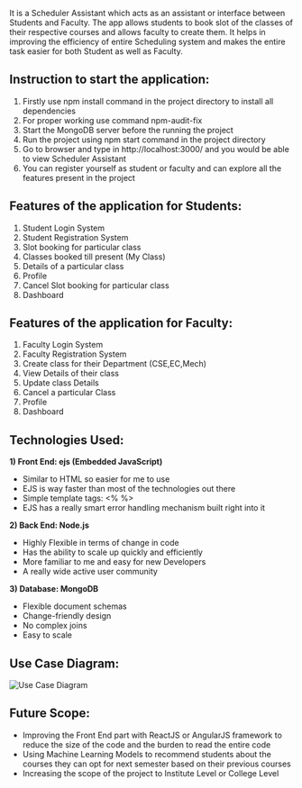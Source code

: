 It is a Scheduler Assistant which acts as an assistant or interface between Students and Faculty. The app allows students to book slot of the classes of their respective courses and allows faculty to create them. It helps in improving the efficiency of entire Scheduling system and makes the entire task easier for both Student as well as Faculty.

## Instruction to start the application:
1) Firstly use npm install command in the project directory to install all dependencies
2) For proper working use command npm-audit-fix
3) Start the MongoDB server before the running the project
4) Run the project using npm start command in the project directory
5) Go to browser and type in http://localhost:3000/ and you would be able to view Scheduler Assistant
6) You can register yourself as student or faculty and can explore all the features present in the project


## Features of the application for Students:
1) Student Login System
2) Student Registration System
3) Slot booking for particular class
4) Classes booked till present (My Class)
5) Details of a particular class
6) Profile
7) Cancel Slot booking for particular class
8) Dashboard


## Features of the application for Faculty:
1) Faculty Login System
2) Faculty Registration System
3) Create class for their Department (CSE,EC,Mech)
4) View Details of their class
5) Update class Details
6) Cancel a particular Class
7) Profile
8) Dashboard


## Technologies Used:
**1) Front End: ejs (Embedded JavaScript)** 
- Similar to HTML so easier for me to use
- EJS is way faster than most of the technologies out there
- Simple template tags: <% %>
- EJS has a really smart error handling mechanism built right into it


**2) Back End: Node.js** 
- Highly Flexible in terms of change in code
- Has the ability to scale up quickly and efficiently
- More familiar to me and easy for new Developers
- A really wide active user community


**3) Database: MongoDB** 
- Flexible document schemas
- Change-friendly design
- No complex joins
- Easy to scale


## Use Case Diagram:

![Use Case Diagram](https://github.com/AnkitKaul/Microsoft_Engage/blob/main/src/public/UseCase.jpg)

## Future Scope:
- Improving the Front End part with ReactJS or AngularJS framework to reduce the size of the code and the burden to read the entire code
- Using Machine Learning Models to recommend students about the courses they can opt for next semester based on their previous courses
- Increasing the scope of the project to Institute Level or College Level 
